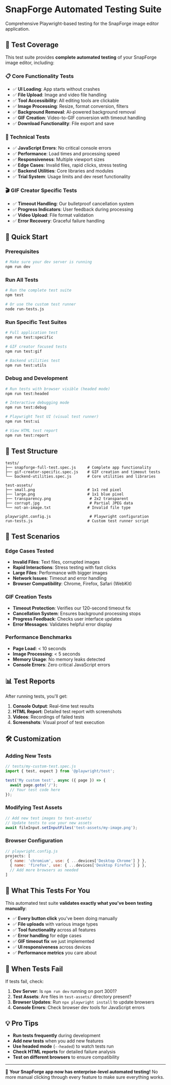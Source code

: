 # SnapForge Automated Testing Suite

Comprehensive Playwright-based testing for the SnapForge image editor application.

## 🎯 Test Coverage

This test suite provides **complete automated testing** of your SnapForge image editor, including:

### 📋 Core Functionality Tests
- ✅ **UI Loading**: App starts without crashes
- ✅ **File Upload**: Image and video file handling
- ✅ **Tool Accessibility**: All editing tools are clickable
- ✅ **Image Processing**: Resize, format conversion, filters
- ✅ **Background Removal**: AI-powered background removal
- ✅ **GIF Creation**: Video-to-GIF conversion with timeout handling
- ✅ **Download Functionality**: File export and save

### 🔧 Technical Tests
- ✅ **JavaScript Errors**: No critical console errors
- ✅ **Performance**: Load times and processing speed
- ✅ **Responsiveness**: Multiple viewport sizes
- ✅ **Edge Cases**: Invalid files, rapid clicks, stress testing
- ✅ **Backend Utilities**: Core libraries and modules
- ✅ **Trial System**: Usage limits and dev reset functionality

### 🎬 GIF Creator Specific Tests
- ✅ **Timeout Handling**: Our bulletproof cancellation system 
- ✅ **Progress Indicators**: User feedback during processing
- ✅ **Video Upload**: File format validation
- ✅ **Error Recovery**: Graceful failure handling

## 🚀 Quick Start

### Prerequisites
```bash
# Make sure your dev server is running
npm run dev
```

### Run All Tests
```bash
# Run the complete test suite
npm test

# Or use the custom test runner
node run-tests.js
```

### Run Specific Test Suites
```bash
# Full application test
npm run test:specific

# GIF creator focused tests
npm run test:gif

# Backend utilities test
npm run test:utils
```

### Debug and Development
```bash
# Run tests with browser visible (headed mode)
npm run test:headed

# Interactive debugging mode
npm run test:debug

# Playwright Test UI (visual test runner)
npm run test:ui

# View HTML test report
npm run test:report
```

## 📁 Test Structure

```
tests/
├── snapforge-full-test.spec.js     # Complete app functionality
├── gif-creator-specific.spec.js    # GIF creation and timeout tests  
└── backend-utilities.spec.js       # Core utilities and libraries

test-assets/
├── small.png                       # 1x1 red pixel
├── large.png                       # 1x1 blue pixel
├── transparency.png                 # 2x2 transparent
├── corrupt.jpg                      # Partial JPEG data
└── not-an-image.txt                # Invalid file type

playwright.config.js                 # Playwright configuration
run-tests.js                        # Custom test runner script
```

## 🎪 Test Scenarios

### Edge Cases Tested
- **Invalid Files**: Text files, corrupted images
- **Rapid Interactions**: Stress testing with fast clicks
- **Large Files**: Performance with bigger images
- **Network Issues**: Timeout and error handling
- **Browser Compatibility**: Chrome, Firefox, Safari (WebKit)

### GIF Creation Tests
- **Timeout Protection**: Verifies our 120-second timeout fix
- **Cancellation System**: Ensures background processing stops
- **Progress Feedback**: Checks user interface updates
- **Error Messages**: Validates helpful error display

### Performance Benchmarks
- **Page Load**: < 10 seconds
- **Image Processing**: < 5 seconds
- **Memory Usage**: No memory leaks detected
- **Console Errors**: Zero critical JavaScript errors

## 📊 Test Reports

After running tests, you'll get:

1. **Console Output**: Real-time test results
2. **HTML Report**: Detailed test report with screenshots
3. **Videos**: Recordings of failed tests
4. **Screenshots**: Visual proof of test execution

## 🛠️ Customization

### Adding New Tests
```javascript
// tests/my-custom-test.spec.js
import { test, expect } from '@playwright/test';

test('My custom test', async ({ page }) => {
  await page.goto('/');
  // Your test code here
});
```

### Modifying Test Assets
```javascript
// Add new test images to test-assets/
// Update tests to use your new assets
await fileInput.setInputFiles('test-assets/my-image.png');
```

### Browser Configuration
```javascript
// playwright.config.js
projects: [
  { name: 'chromium', use: { ...devices['Desktop Chrome'] } },
  { name: 'firefox', use: { ...devices['Desktop Firefox'] } },
  // Add more browsers as needed
]
```

## 🎯 What This Tests For You

This automated test suite **validates exactly what you've been testing manually**:

- ✅ **Every button click** you've been doing manually
- ✅ **File uploads** with various image types
- ✅ **Tool functionality** across all features
- ✅ **Error handling** for edge cases
- ✅ **GIF timeout fix** we just implemented
- ✅ **UI responsiveness** across devices
- ✅ **Performance metrics** you care about

## 🚨 When Tests Fail

If tests fail, check:

1. **Dev Server**: Is `npm run dev` running on port 3001?
2. **Test Assets**: Are files in `test-assets/` directory present?
3. **Browser Updates**: Run `npx playwright install` to update browsers
4. **Console Errors**: Check browser dev tools for JavaScript errors

## 💡 Pro Tips

- **Run tests frequently** during development
- **Add new tests** when you add new features
- **Use headed mode** (`--headed`) to watch tests run
- **Check HTML reports** for detailed failure analysis
- **Test on different browsers** to ensure compatibility

---

🎉 **Your SnapForge app now has enterprise-level automated testing!** No more manual clicking through every feature to make sure everything works.
